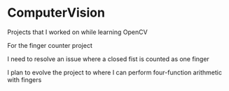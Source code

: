 # ComputerVision

Projects that I worked on while learning OpenCV

For the finger counter project

I need to resolve an issue where a closed fist is counted as one finger

I plan to evolve the project to where I can perform four-function arithmetic with fingers
